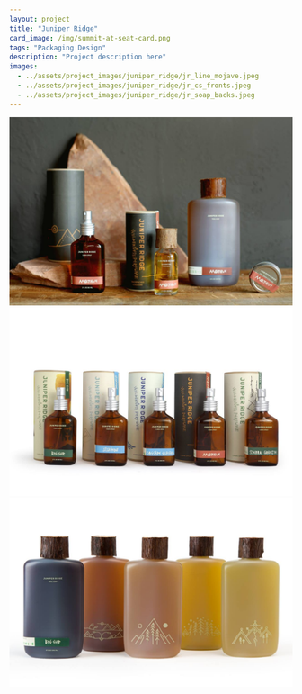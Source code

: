 ```yaml
---
layout: project
title: "Juniper Ridge"
card_image: /img/summit-at-seat-card.png
tags: "Packaging Design"
description: "Project description here"
images: 
  - ../assets/project_images/juniper_ridge/jr_line_mojave.jpeg
  - ../assets/project_images/juniper_ridge/jr_cs_fronts.jpeg
  - ../assets/project_images/juniper_ridge/jr_soap_backs.jpeg
---
```


<img src="../assets/project_images/juniper_ridge/jr_line_mojave.jpeg" />
<img src="../assets/project_images/juniper_ridge/jr_cs_fronts.jpeg" />
<img src="../assets/project_images/juniper_ridge/jr_soap_backs.jpeg" />
<!-- <img src="../assets/project_images/juniper_ridge/jr_line_mojave.jpeg" /> -->